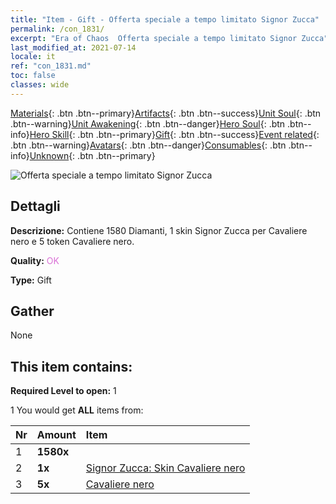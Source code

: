```yaml
---
title: "Item - Gift - Offerta speciale a tempo limitato Signor Zucca"
permalink: /con_1831/
excerpt: "Era of Chaos  Offerta speciale a tempo limitato Signor Zucca"
last_modified_at: 2021-07-14
locale: it
ref: "con_1831.md"
toc: false
classes: wide
---
```

 [Materials](/ItemsIT/){: .btn .btn--primary}[Artifacts](/ItemsIT/Artifacts/){: .btn .btn--success}[Unit Soul](/ItemsIT/UnitSoul/){: .btn .btn--warning}[Unit Awakening](/ItemsIT/UnitAwakening/){: .btn .btn--danger}[Hero Soul](/ItemsIT/HeroSoul/){: .btn .btn--info}[Hero Skill](/ItemsIT/HeroSkill/){: .btn .btn--primary}[Gift](/ItemsIT/Gift/){: .btn .btn--success}[Event related](/ItemsIT/Events/){: .btn .btn--warning}[Avatars](/ItemsIT/Avatars/){: .btn .btn--danger}[Consumables](/ItemsIT/Consumables/){: .btn .btn--info}[Unknown](/ItemsIT/Unknown/){: .btn .btn--primary}

 ![Offerta speciale a tempo limitato Signor Zucca](/images/t/i_907453.png)

## Dettagli
 **Descrizione:** Contiene 1580 Diamanti, 1 skin Signor Zucca per Cavaliere nero e 5 token Cavaliere nero.

 **Quality:** <span style="color: #DA70D6">OK</span>

 **Type:** Gift

## Gather

  None

## This item contains:

 **Required Level to open:** 1

 1 You would get **ALL** items  from:

  | Nr | Amount |     Item    |
  |:---|:-------|:------------|
  | 1 |  **1580x** | <i class="fas fa-gem"/> |  | 
  | 2 |  **1x** | [Signor Zucca: Skin Cavaliere nero](/ItemsIT/con_1982/) |  | 
  | 3 |  **5x** | [Cavaliere nero](/ItemsIT/unt_213/) |  | 

